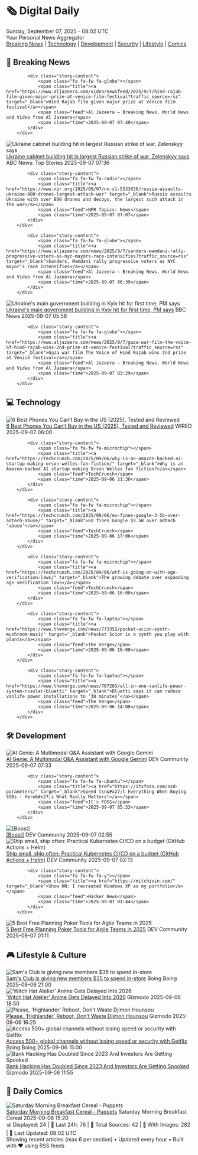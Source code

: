 <!-- Processing 54 RSS feeds at 2025-09-07 08:02:02 UTC -->
<!-- Processing: Garfield -->
<!-- Processing: Questionable Content -->
<!-- Processing: Girl Genius -->
<!-- Processing: Dinosaur Comics -->
<!-- Processing: CNN Top Stories -->
<!-- Processing: CNN Breaking News -->
<!-- Processing: BBC World News -->
<!-- Processing: Al Jazeera Breaking News -->
<!-- Processing: NPR News -->
<!-- Processing: CBC News -->
<!-- Error processing https://rss.cbc.ca/lineup/topstories.xml: The read operation timed out -->
<!-- Processing: Reuters Top News -->
<!-- Processing: Reuters World News -->
<!-- Processing: ABC News Breaking -->
<!-- Processing: NBC News Breaking -->
<!-- Processing: Guardian World News -->
<!-- Processing: Sky News World -->
<!-- Processing: Ars Technica -->
<!-- Processing: O'Reilly Radar -->
<!-- Processing: WIRED -->
<!-- Processing: Dev.to -->
<!-- Processing: Phoronix Linux News -->
<!-- Processing: It's FOSS -->
<!-- Processing: OMG! Ubuntu -->
<!-- Processing: Linux.com -->
<!-- Processing: Red Hat Blog -->
<!-- Processing: Ubuntu Blog -->
<!-- Processing: Martin Fowler -->
<!-- Processing: Coding Horror -->
<!-- Processing: Gizmodo -->
<!-- Processing: Kotaku -->
<!-- Processing: Boing Boing -->
<!-- Generated 5 new posts out of 31 feeds processed -->
<div class="newspaper-header">
    <h1 class="newspaper-title">🗞️ Digital Daily</h1>
    <div class="newspaper-date">Sunday, September 07, 2025 - 08:02 UTC</div>
    <div class="newspaper-subtitle">Your Personal News Aggregator</div>
</div>

<div class="newspaper-nav">
    <a href="#breaking">Breaking News</a> |
    <a href="#tech">Technology</a> |
    <a href="#dev">Development</a> |
    <a href="#security">Security</a> |
    <a href="#lifestyle">Lifestyle</a> |
    <a href="#webcomics">Comics</a>
</div>

<div class="news-section breaking-news" id="breaking">
<h2 class="section-header">🚨 Breaking News</h2>
<div class="stories-container">
<div class="story">
            
            <div class="story-content">
                <span class="fa fa-fw fa-globe"></span>
                <span class="title"><a href="https://www.aljazeera.com/video/newsfeed/2025/9/7/hind-rajab-film-given-major-prize-at-venice-film-festival?traffic_source=rss" target="_blank">Hind Rajab film given major prize at Venice film festival</a></span>
                <span class="feed">Al Jazeera – Breaking News, World News and Video from Al Jazeera</span>
                <span class="time">2025-09-07 07:40</span>
            </div>
        </div>
<div class="story">
            <img src="https://s.abcnews.com/images/International/Kyiv-cabinet-DB-250907_1757230024391_hpMain_4x3t_384.jpg" alt="Ukraine cabinet building hit in largest Russian strike of war, Zelenskyy says" class="story-image" loading="lazy" onerror="this.style.display='none'">
            <div class="story-content">
                <span class="fa fa-fw fa-tv"></span>
                <span class="title"><a href="https://abcnews.go.com/International/ukraine-cabinet-building-hit-largest-russian-strike-war/story?id=125335388" target="_blank">Ukraine cabinet building hit in largest Russian strike of war, Zelenskyy says</a></span>
                <span class="feed">ABC News: Top Stories</span>
                <span class="time">2025-09-07 07:36</span>
            </div>
        </div>
<div class="story">
            
            <div class="story-content">
                <span class="fa fa-fw fa-radio"></span>
                <span class="title"><a href="https://www.npr.org/2025/09/07/nx-s1-5533036/russia-assaults-ukraine-800-drones-largest-attack-war" target="_blank">Russia assaults Ukraine with over 800 drones and decoys, the largest such attack in the war</a></span>
                <span class="feed">NPR Topics: News</span>
                <span class="time">2025-09-07 07:07</span>
            </div>
        </div>
<div class="story">
            
            <div class="story-content">
                <span class="fa fa-fw fa-globe"></span>
                <span class="title"><a href="https://www.aljazeera.com/news/2025/9/7/sanders-mamdani-rally-progressive-voters-as-nyc-mayors-race-intensifies?traffic_source=rss" target="_blank">Sanders, Mamdani rally progressive voters as NYC mayor’s race intensifies</a></span>
                <span class="feed">Al Jazeera – Breaking News, World News and Video from Al Jazeera</span>
                <span class="time">2025-09-07 06:39</span>
            </div>
        </div>
<div class="story">
            <img src="https://ichef.bbci.co.uk/ace/standard/240/cpsprodpb/e006/live/9d7ada90-8bae-11f0-94f7-a595856b120f.jpg" alt="Ukraine&#x27;s main government building in Kyiv hit for first time, PM says" class="story-image" loading="lazy" onerror="this.style.display='none'">
            <div class="story-content">
                <span class="fa fa-fw fa-earth-americas"></span>
                <span class="title"><a href="https://www.bbc.com/news/articles/cpq5dl5y4nlo?at_medium=RSS&at_campaign=rss" target="_blank">Ukraine&#x27;s main government building in Kyiv hit for first time, PM says</a></span>
                <span class="feed">BBC News</span>
                <span class="time">2025-09-07 05:58</span>
            </div>
        </div>
<div class="story">
            
            <div class="story-content">
                <span class="fa fa-fw fa-globe"></span>
                <span class="title"><a href="https://www.aljazeera.com/news/2025/9/7/gaza-war-film-the-voice-of-hind-rajab-wins-2nd-prize-at-venice-festival?traffic_source=rss" target="_blank">Gaza war film The Voice of Hind Rajab wins 2nd prize at Venice festival</a></span>
                <span class="feed">Al Jazeera – Breaking News, World News and Video from Al Jazeera</span>
                <span class="time">2025-09-07 03:29</span>
            </div>
        </div>
</div>
</div>
<div class="news-section tech-news" id="tech">
<h2 class="section-header">💻 Technology</h2>
<div class="stories-container">
<div class="story">
            <img src="https://media.wired.com/photos/68bbb902f02d871ebe651fb5/master/pass/Best%20Phones%20Outside%20US%201%20SOURCE%20Simon%20Hill.jpg" alt="6 Best Phones You Can’t Buy in the US (2025), Tested and Reviewed" class="story-image" loading="lazy" onerror="this.style.display='none'">
            <div class="story-content">
                <span class="fa fa-fw fa-bolt"></span>
                <span class="title"><a href="https://www.wired.com/gallery/best-phones-you-cant-buy-in-the-united-states/" target="_blank">6 Best Phones You Can’t Buy in the US (2025), Tested and Reviewed</a></span>
                <span class="feed">WIRED</span>
                <span class="time">2025-09-07 06:00</span>
            </div>
        </div>
<div class="story">
            
            <div class="story-content">
                <span class="fa fa-fw fa-microchip"></span>
                <span class="title"><a href="https://techcrunch.com/2025/09/06/why-is-an-amazon-backed-ai-startup-making-orson-welles-fan-fiction/" target="_blank">Why is an Amazon-backed AI startup making Orson Welles fan fiction?</a></span>
                <span class="feed">TechCrunch</span>
                <span class="time">2025-09-06 21:30</span>
            </div>
        </div>
<div class="story">
            
            <div class="story-content">
                <span class="fa fa-fw fa-microchip"></span>
                <span class="title"><a href="https://techcrunch.com/2025/09/06/eu-fines-google-3-5b-over-adtech-abuse/" target="_blank">EU fines Google $3.5B over adtech ‘abuse’</a></span>
                <span class="feed">TechCrunch</span>
                <span class="time">2025-09-06 17:06</span>
            </div>
        </div>
<div class="story">
            
            <div class="story-content">
                <span class="fa fa-fw fa-microchip"></span>
                <span class="title"><a href="https://techcrunch.com/2025/09/06/wtf-is-going-on-with-age-verification-laws/" target="_blank">The growing debate over expanding age verification laws</a></span>
                <span class="feed">TechCrunch</span>
                <span class="time">2025-09-06 16:00</span>
            </div>
        </div>
<div class="story">
            
            <div class="story-content">
                <span class="fa fa-fw fa-laptop"></span>
                <span class="title"><a href="https://www.theverge.com/news/773352/pocket-scion-synth-mushroom-music" target="_blank">Pocket Scion is a synth you play with plants</a></span>
                <span class="feed">The Verge</span>
                <span class="time">2025-09-06 16:00</span>
            </div>
        </div>
<div class="story">
            
            <div class="story-content">
                <span class="fa fa-fw fa-laptop"></span>
                <span class="title"><a href="https://www.theverge.com/news/767283/all-in-one-vanlife-power-system-rvsolar-bluetti" target="_blank">Bluetti says it can reduce vanlife power installations to ‘30 minutes’</a></span>
                <span class="feed">The Verge</span>
                <span class="time">2025-09-06 14:00</span>
            </div>
        </div>
</div>
</div>
<div class="news-section dev-news" id="dev">
<h2 class="section-header">🛠️ Development</h2>
<div class="stories-container">
<div class="story">
            <img src="https://media2.dev.to/dynamic/image/width=800%2Cheight=%2Cfit=scale-down%2Cgravity=auto%2Cformat=auto/https%3A%2F%2Fdev-to-uploads.s3.amazonaws.com%2Fuploads%2Farticles%2Fadk5bl96z9f5sf83osdh.png" alt="AI Genie: A Multimodal Q&amp;A Assistant with Google Gemini" class="story-image" loading="lazy" onerror="this.style.display='none'">
            <div class="story-content">
                <span class="fa fa-fw fa-code"></span>
                <span class="title"><a href="https://dev.to/davinceleecode/ai-genie-a-multimodal-qa-assistant-with-google-gemini-3dnb" target="_blank">AI Genie: A Multimodal Q&amp;A Assistant with Google Gemini</a></span>
                <span class="feed">DEV Community</span>
                <span class="time">2025-09-07 07:33</span>
            </div>
        </div>
<div class="story">
            
            <div class="story-content">
                <span class="fa fa-fw fa-ubuntu"></span>
                <span class="title"><a href="https://itsfoss.com/ssd-parameters/" target="_blank">Speed Isn&#x27;t Everything When Buying SSDs - Here&#x27;s What Really Matters!</a></span>
                <span class="feed">It's FOSS</span>
                <span class="time">2025-09-07 05:33</span>
            </div>
        </div>
<div class="story">
            <img src="https://media2.dev.to/dynamic/image/width=800%2Cheight=%2Cfit=scale-down%2Cgravity=auto%2Cformat=auto/https%3A%2F%2Fdev-to-uploads.s3.amazonaws.com%2Fuploads%2Fuser%2Fprofile_image%2F3048938%2F24e92f7a-bcda-4167-a1fd-52dbc7eab1cd.jpg" alt="[Boost]" class="story-image" loading="lazy" onerror="this.style.display='none'">
            <div class="story-content">
                <span class="fa fa-fw fa-code"></span>
                <span class="title"><a href="https://dev.to/mahinshanazeer/-9gl" target="_blank">[Boost]</a></span>
                <span class="feed">DEV Community</span>
                <span class="time">2025-09-07 02:55</span>
            </div>
        </div>
<div class="story">
            <img src="https://media2.dev.to/dynamic/image/width=800%2Cheight=%2Cfit=scale-down%2Cgravity=auto%2Cformat=auto/https%3A%2F%2Fdev-to-uploads.s3.amazonaws.com%2Fuploads%2Farticles%2F9max8spu5ppijzxx2cwr.png" alt="Ship small, ship often: Practical Kubernetes CI/CD on a budget (GitHub Actions + Helm)" class="story-image" loading="lazy" onerror="this.style.display='none'">
            <div class="story-content">
                <span class="fa fa-fw fa-code"></span>
                <span class="title"><a href="https://dev.to/digitalpollution/ship-small-ship-often-practical-kubernetes-cicd-on-a-budget-github-actions-helm-3bnl" target="_blank">Ship small, ship often: Practical Kubernetes CI/CD on a budget (GitHub Actions + Helm)</a></span>
                <span class="feed">DEV Community</span>
                <span class="time">2025-09-07 02:13</span>
            </div>
        </div>
<div class="story">
            
            <div class="story-content">
                <span class="fa fa-fw fa-y"></span>
                <span class="title"><a href="https://mitchivin.com/" target="_blank">Show HN: I recreated Windows XP as my portfolio</a></span>
                <span class="feed">Hacker News</span>
                <span class="time">2025-09-07 01:44</span>
            </div>
        </div>
<div class="story">
            <img src="https://media2.dev.to/dynamic/image/width=800%2Cheight=%2Cfit=scale-down%2Cgravity=auto%2Cformat=auto/https%3A%2F%2Fdev-to-uploads.s3.amazonaws.com%2Fuploads%2Farticles%2F6hizjguxdyxfmcs1rfia.jpg" alt="5 Best Free Planning Poker Tools for Agile Teams in 2025" class="story-image" loading="lazy" onerror="this.style.display='none'">
            <div class="story-content">
                <span class="fa fa-fw fa-code"></span>
                <span class="title"><a href="https://dev.to/mattlewandowski93/5-best-free-planning-poker-tools-for-agile-teams-in-2025-2i02" target="_blank">5 Best Free Planning Poker Tools for Agile Teams in 2025</a></span>
                <span class="feed">DEV Community</span>
                <span class="time">2025-09-07 01:11</span>
            </div>
        </div>
</div>
</div>
<div class="news-section lifestyle-news" id="lifestyle">
<h2 class="section-header">🎮 Lifestyle & Culture</h2>
<div class="stories-container">
<div class="story">
            <img src="https://i0.wp.com/boingboing.net/wp-content/uploads/2025/09/Sams-Club-Membership.jpg?fit=1260%2C946&amp;quality=60&amp;ssl=1" alt="Sam&#x27;s Club is giving new members $35 to spend in-store" class="story-image" loading="lazy" onerror="this.style.display='none'">
            <div class="story-content">
                <span class="fa fa-fw fa-arrow-right"></span>
                <span class="title"><a href="https://boingboing.net/2025/09/06/sams-club-is-giving-new-members-35-to-spend-in-store.html" target="_blank">Sam&#x27;s Club is giving new members $35 to spend in-store</a></span>
                <span class="feed">Boing Boing</span>
                <span class="time">2025-09-06 21:00</span>
            </div>
        </div>
<div class="story">
            <img src="https://gizmodo.com/app/uploads/2025/09/witch-hat-atelier-hed.jpg" alt="‘Witch Hat Atelier’ Anime Gets Delayed Into 2026" class="story-image" loading="lazy" onerror="this.style.display='none'">
            <div class="story-content">
                <span class="fa fa-fw fa-computer"></span>
                <span class="title"><a href="https://gizmodo.com/witch-hat-atelier-anime-gets-delayed-into-2026-2000654964" target="_blank">‘Witch Hat Atelier’ Anime Gets Delayed Into 2026</a></span>
                <span class="feed">Gizmodo</span>
                <span class="time">2025-09-06 18:50</span>
            </div>
        </div>
<div class="story">
            <img src="https://gizmodo.com/app/uploads/2025/09/djimon-hounsou-kingsman.jpg" alt="Please, ‘Highlander’ Reboot, Don’t Waste Djimon Hounsou" class="story-image" loading="lazy" onerror="this.style.display='none'">
            <div class="story-content">
                <span class="fa fa-fw fa-computer"></span>
                <span class="title"><a href="https://gizmodo.com/please-highlander-reboot-dont-waste-djimon-hounsou-2000654842" target="_blank">Please, ‘Highlander’ Reboot, Don’t Waste Djimon Hounsou</a></span>
                <span class="feed">Gizmodo</span>
                <span class="time">2025-09-06 16:25</span>
            </div>
        </div>
<div class="story">
            <img src="https://i0.wp.com/boingboing.net/wp-content/uploads/2025/09/Getflix-Smart-DNS-VPN-1.png?fit=1300%2C976&amp;quality=55&amp;ssl=1" alt="Access 500+ global channels without losing speed or security with Getflix" class="story-image" loading="lazy" onerror="this.style.display='none'">
            <div class="story-content">
                <span class="fa fa-fw fa-arrow-right"></span>
                <span class="title"><a href="https://boingboing.net/2025/09/06/access-500-global-channels-without-losing-speed-or-security-with-getflix.html" target="_blank">Access 500+ global channels without losing speed or security with Getflix</a></span>
                <span class="feed">Boing Boing</span>
                <span class="time">2025-09-06 15:00</span>
            </div>
        </div>
<div class="story">
            <img src="https://gizmodo.com/app/uploads/2025/09/banks-small.jpg" alt="Bank Hacking Has Doubled Since 2023 And Investors Are Getting Spooked" class="story-image" loading="lazy" onerror="this.style.display='none'">
            <div class="story-content">
                <span class="fa fa-fw fa-computer"></span>
                <span class="title"><a href="https://gizmodo.com/bank-hacking-cybersecurity-investors-spooked-2000653618" target="_blank">Bank Hacking Has Doubled Since 2023 And Investors Are Getting Spooked</a></span>
                <span class="feed">Gizmodo</span>
                <span class="time">2025-09-06 11:55</span>
            </div>
        </div>
</div>
</div>
<div class="news-section webcomics-section" id="webcomics">
<h2 class="section-header">🎨 Daily Comics</h2>
<div class="stories-container">
<div class="story">
            <img src="https://www.smbc-comics.com/comics/1757023159-20250906.png" alt="Saturday Morning Breakfast Cereal - Puppets" class="story-image" loading="lazy" onerror="this.style.display='none'">
            <div class="story-content">
                <span class="fa fa-fw fa-smile"></span>
                <span class="title"><a href="https://www.smbc-comics.com/comic/puppets" target="_blank">Saturday Morning Breakfast Cereal - Puppets</a></span>
                <span class="feed">Saturday Morning Breakfast Cereal</span>
                <span class="time">2025-09-06 15:20</span>
            </div>
        </div>
</div>
</div>

<div class="newspaper-footer">
    <div class="stats">
        📊 Displayed: 24 | 📅 Last 24h: 76 | 📡 Total Sources: 42 | 📸 With Images: 282 |
        🔄 Last Updated: 08:02 UTC
    </div>
    <div class="footer-note">
        Showing recent articles (max 6 per section) • Updated every hour • Built with ❤️ using RSS feeds
    </div>
</div>
